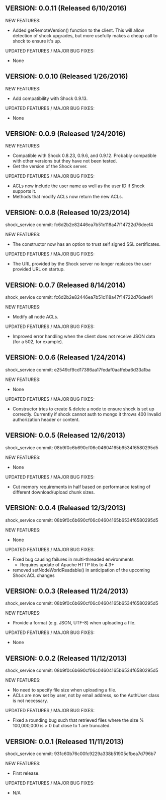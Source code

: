 VERSION: 0.0.11 (Released 6/10/2016)
-----------------------------------------

NEW FEATURES:
- Added getRemoteVersion() function to the client. This will allow detection
  of shock upgrades, but more usefully makes a cheap call to shock to ensure
  it's up.

UPDATED FEATURES / MAJOR BUG FIXES:
- None

VERSION: 0.0.10 (Released 1/26/2016)
-----------------------------------------

NEW FEATURES:
- Add compatibility with Shock 0.9.13.

UPDATED FEATURES / MAJOR BUG FIXES:
- None

VERSION: 0.0.9 (Released 1/24/2016)
-----------------------------------------

NEW FEATURES:
- Compatible with Shock 0.8.23, 0.9.6, and 0.9.12. Probably compatible with
  other versions but they have not been tested.
- Get the version of the Shock server.

UPDATED FEATURES / MAJOR BUG FIXES:
- ACLs now include the user name as well as the user ID if Shock supports it.
- Methods that modify ACLs now return the new ACLs.

VERSION: 0.0.8 (Released 10/23/2014)
-----------------------------------------

shock_service commit: fc6d2b2e82446ea7b51c118a47f14722d76deef4

NEW FEATURES:
- The constructor now has an option to trust self signed SSL certificates.

UPDATED FEATURES / MAJOR BUG FIXES:
- The URL provided by the Shock server no longer replaces the user provided
  URL on startup.

VERSION: 0.0.7 (Released 8/14/2014)
-----------------------------------------

shock_service commit: fc6d2b2e82446ea7b51c118a47f14722d76deef4

NEW FEATURES:
- Modify all node ACLs.

UPDATED FEATURES / MAJOR BUG FIXES:
- Improved error handling when the client does not receive JSON data 
  (for a 502, for example).

VERSION: 0.0.6 (Released 1/24/2014)
-----------------------------------------

shock_service commit: e2549cf9cd17386aa17fedaf0aaffeba6d33a1ba

NEW FEATURES:
- None

UPDATED FEATURES / MAJOR BUG FIXES:
- Constructor tries to create & delete a node to ensure shock is set up
  correctly. Currently if shock cannot auth to mongo it throws
  400 Invalid authorization header or content.

VERSION: 0.0.5 (Released 12/6/2013)
-----------------------------------------

shock_service commit: 08b9f0c6b690cf06c04604165b6534f6580295d5

NEW FEATURES:
- None

UPDATED FEATURES / MAJOR BUG FIXES:
- Cut memory requirements in half based on performance testing of different
	download/upload chunk sizes.

VERSION: 0.0.4 (Released 12/3/2013)
-----------------------------------------

shock_service commit: 08b9f0c6b690cf06c04604165b6534f6580295d5

NEW FEATURES:
- None

UPDATED FEATURES / MAJOR BUG FIXES:
- Fixed bug causing failures in multi-threaded environments
	- Requires update of Apache HTTP libs to 4.3+
- removed setNodeWorldReadable() in anticipation of the upcoming Shock ACL
	changes

VERSION: 0.0.3 (Released 11/24/2013)
-----------------------------------------

shock_service commit: 08b9f0c6b690cf06c04604165b6534f6580295d5

NEW FEATURES:
- Provide a format (e.g. JSON, UTF-8) when uploading a file.

UPDATED FEATURES / MAJOR BUG FIXES:
- None

VERSION: 0.0.2 (Released 11/12/2013)
-----------------------------------------

shock_service commit: 08b9f0c6b690cf06c04604165b6534f6580295d5

NEW FEATURES:
- No need to specify file size when uploading a file.
- ACLs are now set by user, not by email address, so the AuthUser class is
	not necessary.

UPDATED FEATURES / MAJOR BUG FIXES:
- Fixed a rounding bug such that retrieved files where the size % 100,000,000
	is > 0 but close to 1 are truncated.

VERSION: 0.0.1 (Released 11/11/2013)
-----------------------------------------

shock_service commit: 931c60b76c00fc9229a338b51905cfbea7d796b7

NEW FEATURES:
- First release.

UPDATED FEATURES / MAJOR BUG FIXES:
- N/A
